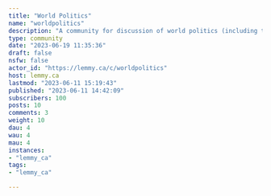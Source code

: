 ```yaml
---
title: "World Politics" 
name: "worldpolitics"
description: "A community for discussion of world politics (including the U.S.)Rules:1) No hate speech or bigotry of any kind.2) No spam or deliberate misinformation.3) Links to news articles should use the headline as the title whenever appropriate."
type: community
date: "2023-06-19 11:35:36"
draft: false
nsfw: false
actor_id: "https://lemmy.ca/c/worldpolitics"
host: lemmy.ca
lastmod: "2023-06-11 15:19:43"
published: "2023-06-11 14:42:09"
subscribers: 100
posts: 10
comments: 3
weight: 10
dau: 4
wau: 4
mau: 4
instances:
- "lemmy_ca"
tags: 
- "lemmy_ca"

---
```

